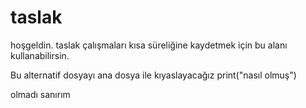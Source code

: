# taslak
hoşgeldin.
taslak çalışmaları kısa süreliğine kaydetmek için bu alanı kullanabilirsin.

Bu alternatif dosyayı ana dosya ile kıyaslayacağız
print("nasıl olmuş")

olmadı sanırım

